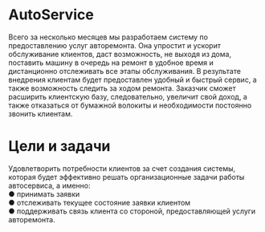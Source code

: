 # AutoService
  Всего за несколько месяцев мы разработаем систему по предоставлению услуг авторемонта. Она упростит и ускорит обслуживание клиентов, даст возможность, не выходя из дома, поставить машину в очередь на ремонт в удобное время и дистанционно отслеживать все этапы обслуживания.
  В результате внедрения клиентам будет предоставлен удобный и быстрый сервис, а также возможность следить за ходом ремонта. Заказчик сможет расширить клиентскую базу, следовательно, увеличит свой доход, а также отказаться от бумажной волокиты и необходимости постоянно звонить клиентам.
# Цели и задачи
  Удовлетворить потребности клиентов за счет создания системы, которая будет эффективно решать организационные задачи работы автосервиса, а именно:<br/>
    ●	принимать заявки <br/>
    ●	отслеживать текущее состояние заявки клиентом <br/>
    ●	поддерживать связь клиента со стороной, предоставляющей услуги авторемонта. <br/>

 


